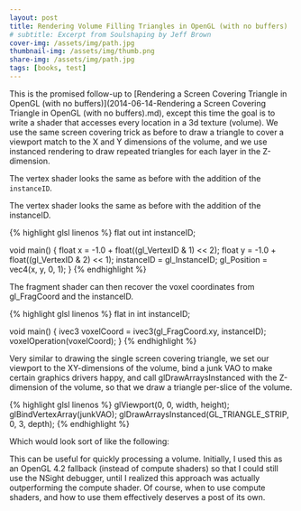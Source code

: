```yaml
---
layout: post
title: Rendering Volume Filling Triangles in OpenGL (with no buffers)
# subtitle: Excerpt from Soulshaping by Jeff Brown
cover-img: /assets/img/path.jpg
thumbnail-img: /assets/img/thumb.png
share-img: /assets/img/path.jpg
tags: [books, test]
---
```


This is the promised follow-up to [Rendering a Screen Covering Triangle in OpenGL (with no buffers)](2014-06-14-Rendering a Screen Covering Triangle in OpenGL (with no buffers).md), except this time the goal is to write a shader that accesses every location in a 3d texture (volume).  We use the same screen covering trick as before to draw a triangle to cover a viewport match to the X and Y dimensions of the volume, and we use instanced rendering to draw repeated triangles for each layer in the Z-dimension.

The vertex shader looks the same as before with the addition of the ```instanceID```.

The vertex shader looks the same as before with the addition of the instanceID.

{% highlight glsl linenos %}
flat out int instanceID;
 
void main()
{
    float x = -1.0 + float((gl_VertexID & 1) << 2);
    float y = -1.0 + float((gl_VertexID & 2) << 1);
    instanceID  = gl_InstanceID;
    gl_Position = vec4(x, y, 0, 1);
}
{% endhighlight %}


The fragment shader can then recover the voxel coordinates from gl_FragCoord and the instanceID.

{% highlight glsl linenos %}
flat in int instanceID;
 
void main()
{
    ivec3 voxelCoord = ivec3(gl_FragCoord.xy, instanceID);
    voxelOperation(voxelCoord);
}
{% endhighlight %}

Very similar to drawing the single screen covering triangle, we set our viewport to the XY-dimensions of the volume, bind a junk VAO to make certain graphics drivers happy, and call glDrawArraysInstanced with the Z-dimension of the volume, so that we draw a triangle per-slice of the volume.

{% highlight glsl linenos %}
glViewport(0, 0, width, height);
glBindVertexArray(junkVAO);
glDrawArraysInstanced(GL_TRIANGLE_STRIP, 0, 3, depth);
{% endhighlight %}

Which would look sort of like the following:

This can be useful for quickly processing a volume. Initially, I used this as an OpenGL 4.2 fallback (instead of compute shaders) so that I could still use the NSight debugger, until I realized this approach was actually outperforming the compute shader. Of course, when to use compute shaders, and how to use them effectively deserves a post of its own.